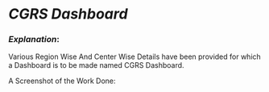 # **_CGRS Dashboard_**

### _Explanation_:

Various Region Wise And Center Wise Details have been provided for which a
Dashboard is to be made named CGRS Dashboard.

A Screenshot of the Work Done:
